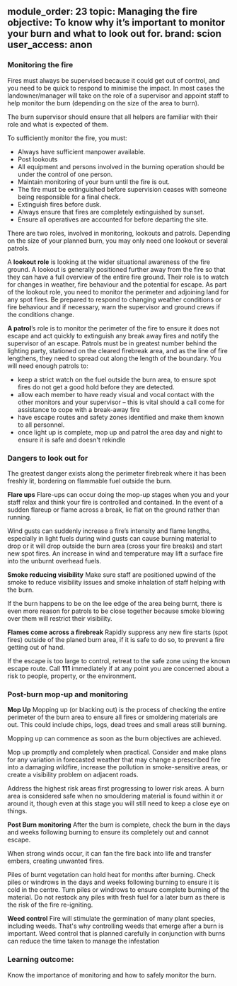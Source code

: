 module_order: 23
topic: Managing the fire
objective: To know why it’s important to monitor your burn and what to look out for.
brand: scion
user_access: anon
---
### Monitoring the fire

Fires must always be supervised because it could get out of control, and you need to be quick to respond to minimise the impact. In most cases the landowner/manager will take on the role of a supervisor and appoint staff to help monitor the burn (depending on the size of the area to burn). 

The burn supervisor should ensure that all helpers are familiar with their role and what is expected of them. 

 To sufficiently monitor the fire, you must:

* Always have sufficient manpower available. 
* Post lookouts 
* All equipment and persons involved in the burning operation should be under the control of one person.
* Maintain monitoring of your burn until the fire is out.
* The fire must be extinguished before supervision ceases with someone being responsible for a final check.
* Extinguish fires before dusk.
* Always ensure that fires are completely extinguished by sunset. 
* Ensure all operatives are accounted for before departing the site.


There are two roles, involved in monitoring, lookouts and patrols.  Depending on the size of your planned burn, you may only need one lookout or several patrols. 

A **lookout role** is looking at the wider situational awareness of the fire ground. A lookout is generally positioned further away from the fire so that they can have a full overview of the entire fire ground.   Their role is to watch for changes in weather, fire behaviour and the potential for escape. As part of the lookout role, you need to monitor the perimeter and adjoining land for any spot fires.   Be prepared to respond to changing weather conditions or fire behaviour and if necessary, warn the supervisor and ground crews if the conditions change.

**A patrol**’s role is to monitor the perimeter of the fire to ensure it does not escape and act quickly to extinguish any break away fires and notify the supervisor of an escape. Patrols must be in greatest number behind the lighting party, stationed on the cleared firebreak area, and as the line of fire lengthens, they need to spread out along the length of the boundary.
You will need enough patrols to:
* keep a strict watch on the fuel outside the burn area, to ensure spot fires do not get a good hold before they are detected.
* allow each member to have ready visual and vocal contact with the other monitors and your supervisor – this is vital should a call come for assistance to cope with a break-away fire
* have escape routes and safety zones identified and make them known to all personnel.
* once light up is complete, mop up and patrol the area day and night to ensure it is safe and doesn't rekindle



### Dangers to look out for

The greatest danger exists along the perimeter firebreak where it has been freshly lit, bordering on flammable fuel outside the burn.

**Flare ups**
Flare-ups can occur doing the mop-up stages when you and your staff relax and think your fire is controlled and contained. In the event of a sudden flareup or flame across a break, lie flat on the ground rather than running.

Wind gusts can suddenly increase a fire’s intensity and flame lengths, especially in light fuels during wind gusts can cause burning material to drop or it will drop outside the burn area (cross your fire breaks) and start new spot fires.  An increase in wind and temperature may lift a surface fire into the unburnt overhead fuels.


**Smoke reducing visibility**
Make sure staff are positioned upwind of the smoke to reduce visibility issues and smoke inhalation of staff helping with the burn.

If the burn happens to be on the lee edge of the area being burnt, there is even more reason for patrols to be close together because smoke blowing over them will restrict their visibility.


**Flames come across a firebreak**
Rapidly suppress any new fire starts (spot fires) outside of the planed burn area, if it is safe to do so, to prevent a fire getting out of hand.

If the escape is too large to control, retreat to the safe zone using the known escape route. Call **111** immediately if at any point you are concerned about a risk to people, property, or the environment.


### Post-burn mop-up and monitoring

**Mop Up**
Mopping up (or blacking out) is the process of checking the entire perimeter of the burn area to ensure all fires or smoldering materials are out. This could include chips, logs, dead trees and small areas still burning.

Mopping up can commence as soon as the burn objectives are achieved.

Mop up promptly and completely when practical. Consider and make plans for any variation in forecasted weather that may change a prescribed fire into a damaging wildfire, increase the pollution in smoke-sensitive areas, or create a visibility problem on adjacent roads.

Address the highest risk areas first progressing to lower risk areas.
A burn area is considered safe when no smouldering material is found within it or around it, though even at this stage you will still need to keep a close eye on things.


**Post Burn monitoring**
After the burn is complete, check the burn in the days and weeks following burning to ensure its completely out and cannot escape.

When strong winds occur, it can fan the fire back into life and transfer embers, creating unwanted fires.  

Piles of burnt vegetation can hold heat for months after burning. Check piles or windrows in the days and weeks following burning to ensure it is cold in the centre. Turn piles or windrows to ensure complete burning of the material. Do not restock any piles with fresh fuel for a later burn as there is the risk of the fire re-igniting.


**Weed control**
Fire will stimulate the germination of many plant species, including weeds. That's why controlling weeds that emerge after a burn is important. Weed control that is planned carefully in conjunction with burns can reduce the time taken to manage the infestation


### Learning outcome: 

Know the importance of monitoring and how to safely monitor the burn.

